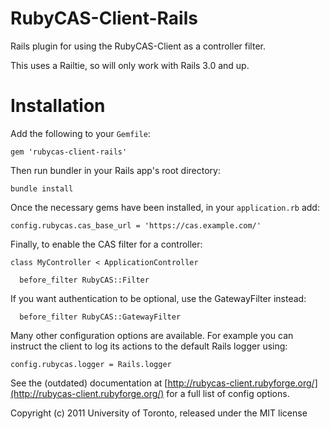RubyCAS-Client-Rails
====================

Rails plugin for using the RubyCAS-Client as a controller filter.

This uses a Railtie, so will only work with Rails 3.0 and up.


Installation
============

Add the following to your `Gemfile`:

    gem 'rubycas-client-rails'
    
Then run bundler in your Rails app's root directory:

    bundle install

Once the necessary gems have been installed, in your `application.rb` add:

    config.rubycas.cas_base_url = 'https://cas.example.com/'
  
Finally, to enable the CAS filter for a controller:

    class MyController < ApplicationController
  
      before_filter RubyCAS::Filter
      
If you want authentication to be optional, use the GatewayFilter instead:

      before_filter RubyCAS::GatewayFilter
  
Many other configuration options are available. For example you can instruct
the client to log its actions to the default Rails logger using:

    config.rubycas.logger = Rails.logger

See the (outdated) documentation at [http://rubycas-client.rubyforge.org/](http://rubycas-client.rubyforge.org/)
for a full list of config options.


Copyright (c) 2011 University of Toronto, released under the MIT license
